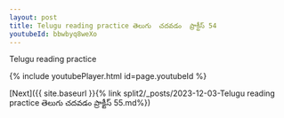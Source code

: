 ```yaml
---
layout: post
title: Telugu reading practice తెలుగు  చదవడం  ప్రాక్టీస్ 54
youtubeId: bbwbyq8weXo
---
```

 
 
Telugu reading practice
 
 
 
 
 


{% include youtubePlayer.html id=page.youtubeId %}
 
[Next]({{ site.baseurl }}{% link  split2/_posts/2023-12-03-Telugu reading practice తెలుగు  చదవడం  ప్రాక్టీస్ 55.md%})
 
